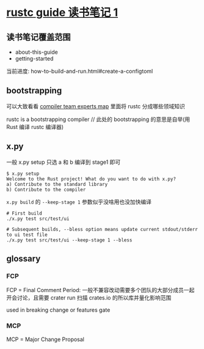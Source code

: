 # [rustc guide 读书笔记 1](2021/11/rustc_dev_guide_1.md)

## 读书笔记覆盖范围

- about-this-guide
- getting-started

当前进度: how-to-build-and-run.html#create-a-configtoml

## bootstrapping

可以大致看看 [compiler team experts map](https://github.com/rust-lang/compiler-team/blob/master/content/experts/map.toml) 里面将 rustc 分成哪些领域知识

rustc is a bootstrapping compiler // 此处的 bootstrapping 的意思是自举(用 Rust 编译 rustc 编译器)

## x.py

一般 x.py setup 只选 a 和 b 编译到 stage1 即可

```
$ x.py setup
Welcome to the Rust project! What do you want to do with x.py?
a) Contribute to the standard library
b) Contribute to the compiler
```

`x.py build` 的 `--keep-stage 1` 参数似乎没啥用也没加快编译

```
# First build
./x.py test src/test/ui

# Subsequent builds, --bless option means update current stdout/stderr to ui test file
./x.py test src/test/ui --keep-stage 1 --bless
```

## glossary

### FCP

FCP = Final Comment Period: 一般不兼容改动需要多个团队的大部分成员一起开会讨论，且需要 crater run 扫描 crates.io 的所以库并量化影响范围

used in breaking change or features gate

### MCP

MCP = Major Change Proposal
